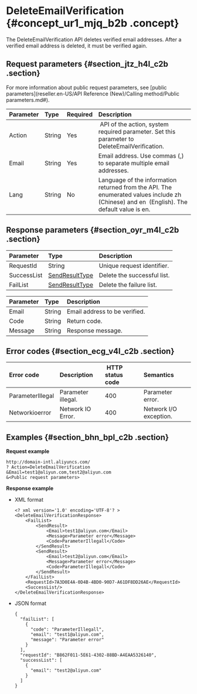 # DeleteEmailVerification {#concept_ur1_mjq_b2b .concept}

The DeleteEmailVerification API deletes verified email addresses. After a verified email address is deleted, it must be verified again.

## Request parameters {#section_jtz_h4l_c2b .section}

For more information about public request parameters, see [public parameters](reseller.en-US/API Reference (New)/Calling method/Public parameters.md#).

|Parameter|Type|Required|Description|
|:--------|:---|:-------|:----------|
|Action|String|Yes| API of the action, system required parameter. Set this parameter to DeleteEmailVerification.|
|Email|String|Yes|Email address. Use commas \(,\) to separate multiple email addresses.|
|Lang|String|No|Language of the information returned from the API. The enumerated values include zh \(Chinese\) and en  \(English\). The default value is en.|

## Response parameters {#section_oyr_m4l_c2b .section}

|Parameter|Type|Description|
|:--------|:---|:----------|
|RequestId|String|Unique request identifier.|
|SuccessList|[SendResultType](#table_l15_q4l_c2b)|Delete the successful list.|
|FailList|[SendResultType](#table_l15_q4l_c2b)|Delete the failure list.|

|Parameter|Type|Description|
|:--------|:---|:----------|
|Email|String|Email address to be verified.|
|Code|String|Return code.|
|Message|String|Response message.|

## Error codes {#section_ecg_v4l_c2b .section}

|Error code|Description| HTTP status code|Semantics|
|:---------|:----------|:----------------|:--------|
|ParameterIllegal|Parameter illegal.|400|Parameter error.|
|Networkioerror|Network IO Error.|400|Network I/O exception.|

## Examples {#section_bhn_bpl_c2b .section}

**Request example**

```
http://domain-intl.aliyuncs.com/
? Action=DeleteEmailVerification
&Email=test1@aliyun.com,test2@aliyun.com
&<Public request parameters>
```

**Response example**

-   XML format

    ```
    <? xml version='1.0' encoding='UTF-8'? >
    <DeleteEmailVerificationResponse>
        <FailList>
            <SendResult>
                <Email>test1@aliyun.com</Email>
                <Message>Parameter error</Message>
                <Code>ParameterIllegall</Code>
            </SendResult>
            <SendResult>
                <Email>test2@aliyun.com</Email>
                <Message>Parameter error</Message>
                <Code>ParameterIllegall</Code>
            </SendResult>
        </FailList>
        <RequestId>7A3D0E4A-0D4B-4BD0-90D7-A61DF8DD26AE</RequestId>
        <SuccessList/>
    </DeleteEmailVerificationResponse>
    ```

-   JSON format

    ```
    {
      "failList": [
        {
          "code": "ParameterIllegall",
          "email": "test1@aliyun.com",
          "message": "Parameter error"
        }
      ],
      "requestId": "B862F011-5E61-4302-88BD-A4EAA5326140",
      "successList": [
        {
          "email": "test2@aliyun.com"
        }
      ]
    }
    ```


